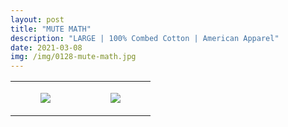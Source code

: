 ```yaml
---
layout: post
title: "MUTE MATH"
description: "LARGE | 100% Combed Cotton | American Apparel"
date: 2021-03-08
img: /img/0128-mute-math.jpg
---
```




<table style="width:100%;"><tr><td style="vertical-align:top;">
      <figure class="tmblr-full" data-orig-height="2048" data-orig-width="1365" data-orig-src="https://concertshirts.netlify.app/shirts/0128/0128-01.jpg"><img src="https://64.media.tumblr.com/466dd0ae89b832f62871b28d284edf1d/4c59ef301326a2fc-df/s540x810/04af6503564088862e575b259e398e87867602e8.jpg" data-orig-height="2048" data-orig-width="1365" data-orig-src="https://concertshirts.netlify.app/shirts/0128/0128-01.jpg"/></figure></td>
    <td style="vertical-align:top;">
      <figure class="tmblr-full" data-orig-height="2048" data-orig-width="1365" data-orig-src="https://concertshirts.netlify.app/shirts/0128/0128-02.jpg"><img src="https://64.media.tumblr.com/5fcd36c71dbbb21e12b39ae91c775ea3/4c59ef301326a2fc-77/s540x810/2c12fc9f471b03c4c47d0fec925fc7874e38d5ca.jpg" data-orig-height="2048" data-orig-width="1365" data-orig-src="https://concertshirts.netlify.app/shirts/0128/0128-02.jpg"/></figure></td>
  </tr></table>

